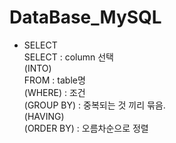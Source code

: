# DataBase_MySQL
+ SELECT  
    SELECT : column 선택  
    (INTO)  
    FROM : table명  
    (WHERE) : 조건  
    (GROUP BY) : 중복되는 것 끼리 묶음.  
    (HAVING)  
    (ORDER BY) : 오름차순으로 정렬  
